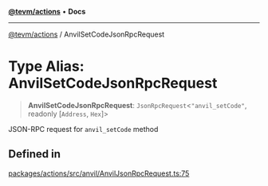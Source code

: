 [**@tevm/actions**](../README.md) • **Docs**

***

[@tevm/actions](../globals.md) / AnvilSetCodeJsonRpcRequest

# Type Alias: AnvilSetCodeJsonRpcRequest

> **AnvilSetCodeJsonRpcRequest**: `JsonRpcRequest`\<`"anvil_setCode"`, readonly [`Address`, `Hex`]\>

JSON-RPC request for `anvil_setCode` method

## Defined in

[packages/actions/src/anvil/AnvilJsonRpcRequest.ts:75](https://github.com/evmts/tevm-monorepo/blob/main/packages/actions/src/anvil/AnvilJsonRpcRequest.ts#L75)
